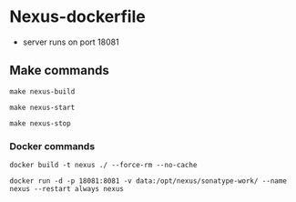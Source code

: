 # Nexus-dockerfile

- server runs on port 18081

## Make commands
~~~
make nexus-build

make nexus-start

make nexus-stop
~~~

### Docker commands
~~~
docker build -t nexus ./ --force-rm --no-cache

docker run -d -p 18081:8081 -v data:/opt/nexus/sonatype-work/ --name nexus --restart always nexus
~~~
